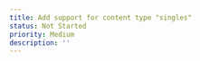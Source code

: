 ```yaml
---
title: Add support for content type "singles"
status: Not Started
priority: Medium
description: ''
---
```

